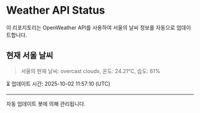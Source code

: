 
# Weather API Status

이 리포지토리는 OpenWeather API를 사용하여 서울의 날씨 정보를 자동으로 업데이트합니다.

## 현재 서울 날씨
> 서울의 현재 날씨: overcast clouds, 온도: 24.21°C, 습도: 61%

⏳ 업데이트 시간: 2025-10-02 11:57:10 (UTC)

---
자동 업데이트 봇에 의해 관리됩니다.
